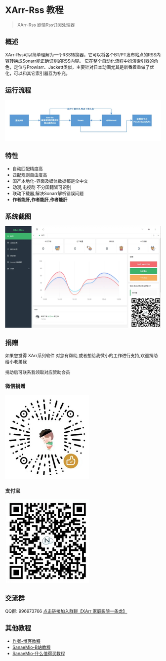 # XArr-Rss 教程

> XArr-Rss 剧情Rss订阅处理器

## 概述
XArr-Rss可以简单理解为一个RSS转换器，它可以将各个BT/PT发布站点的RSS内容转换成Sonarr能正确识别的RSS内容。
它在整个自动化流程中扮演索引器的角色，定位与Prowlarr、Jackett类似，主要针对日本动画尤其是新番着重做了优化，可以和其它索引器互为补充。

## 运行流程
![img.png](assets/img_run.png)

## 特性
- 自动匹配精度高
- 匹配规则自由度高
- 国产本地化-界面及媒体数据都是全中文
- 动漫,电视剧 不分国籍皆可识别
- 联动下载器,解决Sonarr解析错误问题
- **作者能肝,作者能肝,作者能肝**


## 系统截图
![img.png](assets/img_demo.png)


## 捐赠

如果您觉得 XArr系列软件 对您有帮助,或者想给我微小的工作进行支持,欢迎捐助给小老弟我

捐助后可联系我领取对应赞助会员

### 微信捐赠
![](assets/wechat.jpg)

### 支付宝
![](assets/alipay.jpg)

## 交流群
QQ群: 996973766 [点击链接加入群聊【XArr 家庭影院一条龙】](https://jq.qq.com/?_wv=1027&k=qDGn9kmv)

## 其他教程
- [作者-博客教程](https://blog.52nyg.com/2022/04/1513)
- [SanaeMio-B站教程](https://www.bilibili.com/read/cv16515847)
- [SanaeMio-什么值得买教程](https://post.smzdm.com/p/ao9lr4x9/)
